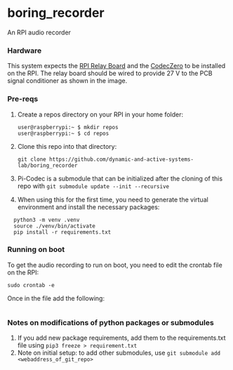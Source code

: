 # boring_recorder
An RPI audio recorder

### Hardware
This system expects the [RPI Relay Board](https://www.waveshare.com/wiki/RPi_Relay_Board) and the [CodecZero](https://www.raspberrypi.com/documentation/accessories/audio.html) to be installed on the RPI. The relay board should be wired to provide 27 V to the PCB signal conditioner as shown in the image. 

### Pre-reqs
1. Create a repos directory on your RPI in your home folder:
   ```
   user@raspberrypi:~ $ mkdir repos
   user@raspberrypi:~ $ cd repos
   ```
2. Clone this repo into that directory:
   ```
   git clone https://github.com/dynamic-and-active-systems-lab/boring_recorder
   ```
3. Pi-Codec is a submodule that can be initialized after the cloning of this repo with 
	`git submodule update --init --recursive`

4. When using this for the first time, you need to generate the virtual environment and install the necessary packages:
  ```
	python3 -m venv .venv
	source ./venv/bin/activate
	pip install -r requirements.txt
  ```
### Running on boot
To get the audio recording to run on boot, you need to edit the crontab file on the RPI:
```
sudo crontab -e
```
Once in the file add the following:
```
```

### Notes on modifications of python packages or submodules
1. If you add new package requirements, add them to the requirements.txt file using
	`pip3 freeze > requirement.txt`
2. Note on initial setup: to add other submodules, use
`git submodule add <webaddress_of_git_repo>`



